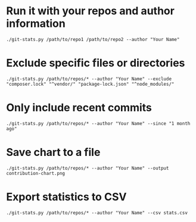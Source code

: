 # Run it with your repos and author information
```
./git-stats.py /path/to/repo1 /path/to/repo2 --author "Your Name"
```

# Exclude specific files or directories
```
./git-stats.py /path/to/repos/* --author "Your Name" --exclude "composer.lock" "^vendor/" "package-lock.json" "^node_modules/"
```

# Only include recent commits
```
./git-stats.py /path/to/repos/* --author "Your Name" --since "1 month ago"
```

# Save chart to a file
```
./git-stats.py /path/to/repos/* --author "Your Name" --output contribution-chart.png
```

# Export statistics to CSV
```
./git-stats.py /path/to/repos/* --author "Your Name" --csv stats.csv
```